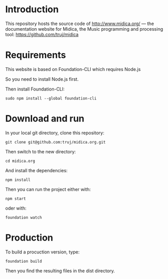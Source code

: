 # Introduction

This repository hosts the source code of http://www.midica.org/ &mdash; the documentation website for Midica, the Music programming and processing tool:
https://github.com/truj/midica

# Requirements

This website is based on Foundation-CLI which requires Node.js

So you need to install Node.js first.

Then install Foundation-CLI:

`sudo npm install --global foundation-cli`

# Download and run

In your local git directory, clone this repository:

`git clone git@github.com:truj/midica.org.git`

Then switch to the new directory:

`cd midica.org`

And install the dependencies:

`npm install`

Then you can run the project either with:

`npm start`

oder with:

`foundation watch`

# Production

To build a procuction version, type:

`foundation build`

Then you find the resulting files in the dist directory.